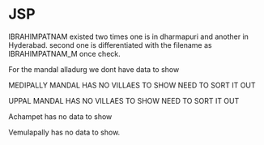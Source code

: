 # JSP

IBRAHIMPATNAM existed two times one is in dharmapuri and another in Hyderabad.
second one is differentiated with the filename as IBRAHIMPATNAM_M once check.

For the mandal alladurg we dont have data to show

MEDIPALLY MANDAL HAS NO VILLAES TO SHOW NEED TO SORT IT OUT

UPPAL MANDAL HAS NO VILLAES TO SHOW NEED TO SORT IT OUT

Achampet has no data to show

Vemulapally has no data to show.
